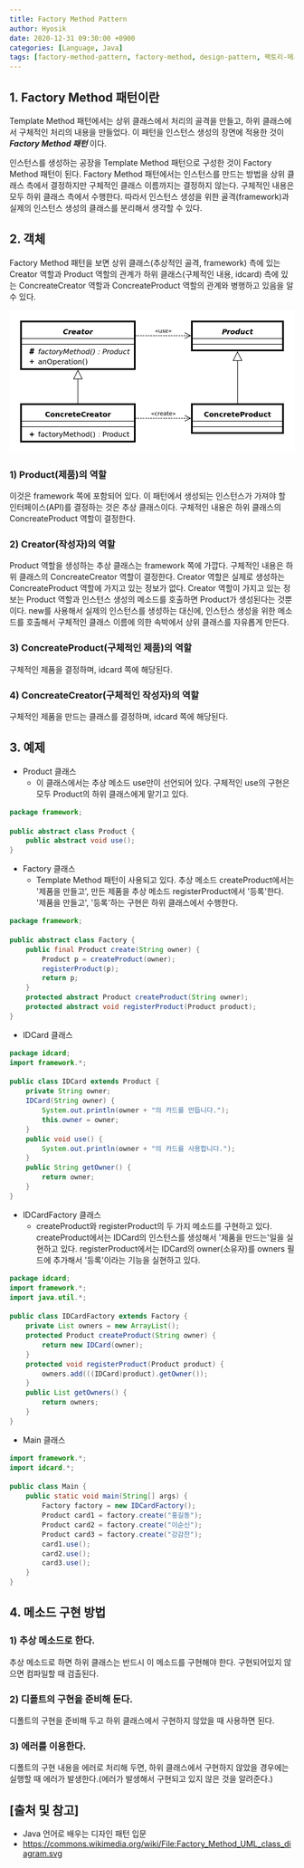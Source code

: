 ```yaml
--- 
title: Factory Method Pattern
author: Hyosik
date: 2020-12-31 09:30:00 +0900
categories: [Language, Java]
tags: [factory-method-pattern, factory-method, design-pattern, 팩토리-메서드-패턴, 디자인-패턴]
---
```


## 1. Factory Method 패턴이란
Template Method 패턴에서는 상위 클래스에서 처리의 골격을 만들고, 하위 클래스에서 구체적인 처리의 내용을 만들었다. 이 패턴을 인스턴스 생성의 장면에 적용한 것이 _**Factory Method 패턴**_ 이다.

인스턴스를 생성하는 공장을 Template Method 패턴으로 구성한 것이 Factory Method 패턴이 된다. Factory Method 패턴에서는 인스턴스를 만드는 방법을 상위 클래스 측에서 결정하지만 구체적인 클래스 이름까지는 결정하지 않는다. 구체적인 내용은 모두 하위 클래스 측에서 수행한다. 따라서 인스턴스 생성을 위한 골격(framework)과 실제의 인스턴스 생성의 클래스를 분리해서 생각할 수 있다.

## 2. 객체
Factory Method 패턴을 보면 상위 클래스(추상적인 골격, framework) 측에 있는 Creator 역할과 Product 역할의 관계가 하위 클래스(구체적인 내용, idcard) 측에 있는 ConcreateCreator 역할과 ConcreateProduct 역할의 관계와 병행하고 있음을 알 수 있다.

![img001](/assets/img/2020-12-31-factory-method-pattern/img001.png)

### 1) Product(제품)의 역할
이것은 framework 쪽에 포함되어 있다. 이 패턴에서 생성되는 인스턴스가 가져야 할 인터페이스(API)를 결정하는 것은 추상 클래스이다. 구체적인 내용은 하위 클래스의 ConcreateProduct 역할이 결정한다.

### 2) Creator(작성자)의 역할
Product 역할을 생성하는 추상 클래스는 framework 쪽에 가깝다. 구체적인 내용은 하위 클래스의 ConcreateCreator 역할이 결정한다. Creator 역할은 실제로 생성하는 ConcreateProduct 역할에 가지고 있는 정보가 없다. Creator 역할이 가지고 있는 정보는 Product 역할과 인스턴스 생성의 메소드를 호출하면 Product가 생성된다는 것뿐이다. new를 사용해서 실제의 인스턴스를 생성하는 대신에, 인스턴스 생성을 위한 메소드를 호출해서 구체적인 클래스 이름에 의한 속박에서 상위 클래스를 자유롭게 만든다.

### 3) ConcreateProduct(구체적인 제품)의 역할
구체적인 제품을 결정하며, idcard 쪽에 해당된다.

### 4) ConcreateCreator(구체적인 작성자)의 역할
구체적인 제품을 만드는 클래스를 결정하며, idcard 쪽에 해당된다.

## 3. 예제

* Product 클래스
  - 이 클래스에서는 추상 메소드 use만이 선언되어 있다. 구체적인 use의 구현은 모두 Product의 하위 클래스에게 맡기고 있다.

```java
package framework;

public abstract class Product {
    public abstract void use();
}
```

* Factory 클래스
  - Template Method 패턴이 사용되고 있다. 추상 메소드 createProduct에서는 '제품을 만들고', 만든 제품을 추상 메소드 registerProduct에서 '등록'한다. '제품을 만들고', '등록'하는 구현은 하위 클래스에서 수행한다.

```java
package framework;

public abstract class Factory {
    public final Product create(String owner) {
        Product p = createProduct(owner);
        registerProduct(p);
        return p;
    }
    protected abstract Product createProduct(String owner);
    protected abstract void registerProduct(Product product);
}
```

* IDCard 클래스

```java
package idcard;
import framework.*;

public class IDCard extends Product {
    private String owner;
    IDCard(String owner) {
        System.out.println(owner + "의 카드를 만듭니다.");
        this.owner = owner;
    }
    public void use() {
        System.out.println(owner + "의 카드를 사용합니다.");
    }
    public String getOwner() {
        return owner;
    }
}
```

* IDCardFactory 클래스
  - createProduct와 registerProduct의 두 가지 메소드를 구현하고 있다. createProduct에서는 IDCard의 인스턴스를 생성해서 '제품을 만드는'일을 실현하고 있다. registerProduct에서는 IDCard의 owner(소유자)를 owners 필드에 추가해서 '등록'이라는 기능을 실현하고 있다.

```java
package idcard;
import framework.*;
import java.util.*;

public class IDCardFactory extends Factory {
    private List owners = new ArrayList();
    protected Product createProduct(String owner) {
        return new IDCard(owner);
    }
    protected void registerProduct(Product product) {
        owners.add(((IDCard)product).getOwner());
    }
    public List getOwners() {
        return owners;
    }
}
```

* Main 클래스

```java
import framework.*;
import idcard.*;

public class Main {
    public static void main(String[] args) {
        Factory factory = new IDCardFactory();
        Product card1 = factory.create("홍길동");
        Product card2 = factory.create("이순신");
        Product card3 = factory.create("강감찬");
        card1.use();
        card2.use();
        card3.use();
    }
}
```

## 4. 메소드 구현 방법

### 1) 추상 메소드로 한다.
추상 메소드로 하면 하위 클래스는 반드시 이 메소드를 구현해야 한다. 구현되어있지 않으면 컴파일할 때 검출된다.

### 2) 디폴트의 구현을 준비해 둔다.
디폴트의 구현을 준비해 두고 하위 클래스에서 구현하지 않았을 때 사용하면 된다.

### 3) 에러를 이용한다.
디폴트의 구현 내용을 에러로 처리해 두면, 하위 클래스에서 구현하지 않았을 경우에는 실행할 때 에러가 발생한다.(에러가 발생해서 구현되고 있지 않은 것을 알려준다.)

## [출처 및 참고]
* Java 언어로 배우는 디자인 패턴 입문
* <https://commons.wikimedia.org/wiki/File:Factory_Method_UML_class_diagram.svg>
